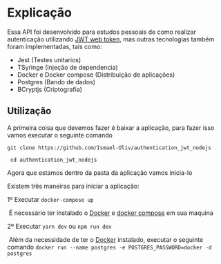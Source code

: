 # Explicação

Essa API foi desenvolvido para estudos pessoais de como realizar autenticação utilizando  <a href="https://jwt.io/">JWT web token</a>, mas outras tecnologias também foram implementadas, tais como:

- Jest (Testes unitarios)
- TSyringe (Injeção de dependencia)
- Docker e Docker compose (Distribuição de aplicações)
- Postgres (Bando de dados)
- BCryptjs (Criptografia)



## Utilização

A primeira coisa que devemos fazer é baixar a aplicação, para fazer isso vamos executar o seguinte comando

`git clone https://github.com/Ismael-Oliv/authentication_jwt_nodejs`

` cd authentication_jwt_nodejs`

Agora que estamos dentro da pasta da aplicação vamos inicia-lo

Existem três maneiras para iniciar a aplicação:

1º  Executar `docker-compose up`

​	É necessário ter instalado o <a href="https://docs.docker.com/engine/install/">Docker</a> e <a href="https://docs.docker.com/compose/install/">docker compose</a> em sua maquina

2º  Executar `yarn dev` ou `npm run dev`

​	Além da necessidade de ter o <a href="https://docs.docker.com/engine/install/">Docker</a> instalado, executar o seguinte comando `docker run --name postgres -e POSTGRES_PASSWORD=docker -d postgres`

